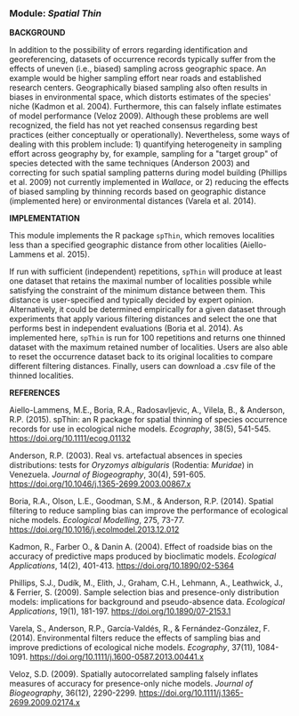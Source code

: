 ### **Module:** ***Spatial Thin***

**BACKGROUND**

In addition to the possibility of errors regarding identification and georeferencing, datasets of occurrence records typically suffer from the effects of uneven (i.e., biased) sampling across geographic space. An example would be higher sampling effort near roads and established research centers. Geographically biased sampling also often results in biases in environmental space, which distorts estimates of the species' niche (Kadmon et al. 2004). Furthermore, this can falsely inflate estimates of model performance (Veloz 2009). Although these problems are well recognized, the field has not yet reached consensus regarding best practices (either conceptually or operationally). Nevertheless, some ways of dealing with this problem include: 1) quantifying heterogeneity in sampling effort across geography by, for example, sampling for a "target group" of species detected with the same techniques (Anderson 2003) and correcting for such spatial sampling patterns during model building (Phillips et al. 2009) not currently implemented in *Wallace*, or 2) reducing the effects of biased sampling by thinning records based on geographic distance (implemented here) or environmental distances (Varela et al. 2014).

**IMPLEMENTATION**

This module implements the R package `spThin`, which removes localities less than a specified geographic distance from other localities (Aiello-Lammens et al. 2015). 

If run with sufficient (independent) repetitions, `spThin` will produce at least one dataset that retains the maximal number of localities possible while satisfying the constraint of the minimum distance between them. This distance is user-specified and typically decided by expert opinion. Alternatively, it could be determined empirically for a given dataset through experiments that apply various filtering distances and select the one that performs best in independent evaluations (Boria et al. 2014). As implemented here, `spThin` is run for 100 repetitions and returns one thinned dataset with the maximum retained number of localities. Users are also able to reset the occurrence dataset back to its original localities to compare different filtering distances. Finally, users can download a .csv file of the thinned localities.

**REFERENCES**

Aiello-Lammens, M.E., Boria, R.A., Radosavljevic, A., Vilela, B., & Anderson, R.P. (2015). spThin: an R package for spatial thinning of species occurrence records for use in ecological niche models. *Ecography*, 38(5), 541-545. <a href="https://doi.org/10.1111/ecog.01132" target="_blank">https://doi.org/10.1111/ecog.01132</a>

Anderson, R.P. (2003). Real vs. artefactual absences in species distributions: tests for *Oryzomys albigularis* (Rodentia: *Muridae*) in Venezuela. *Journal of Biogeography*, 30(4), 591-605. <a href="https://doi.org/10.1046/j.1365-2699.2003.00867.x" target="_blank">https://doi.org/10.1046/j.1365-2699.2003.00867.x</a>

Boria, R.A., Olson, L.E., Goodman, S.M., & Anderson, R.P. (2014). Spatial filtering to reduce sampling bias can improve the performance of ecological niche models. *Ecological Modelling*, 275, 73-77. <a href="https://doi.org/10.1016/j.ecolmodel.2013.12.012" target="_blank">https://doi.org/10.1016/j.ecolmodel.2013.12.012</a>

Kadmon, R., Farber O., & Danin A. (2004). Effect of roadside bias on the accuracy of predictive maps produced by bioclimatic models. *Ecological Applications*, 14(2), 401-413. <a href="https://doi.org/10.1890/02-5364" target="_blank">https://doi.org/10.1890/02-5364</a>

Phillips, S.J., Dudík, M., Elith, J., Graham, C.H., Lehmann, A., Leathwick, J., & Ferrier, S. (2009). Sample selection bias and presence-only distribution models: implications for background and pseudo-absence data. *Ecological Applications*, 19(1), 181-197. <a href="https://doi.org/10.1890/07-2153.1" target="_blank">https://doi.org/10.1890/07-2153.1</a>

Varela, S., Anderson, R.P., García-Valdés, R., & Fernández-González, F. (2014). Environmental filters reduce the effects of sampling bias and improve predictions of ecological niche models. *Ecography*, 37(11), 1084-1091. <a href="https://doi.org/10.1111/j.1600-0587.2013.00441.x" target="_blank">https://doi.org/10.1111/j.1600-0587.2013.00441.x</a>

Veloz, S.D. (2009). Spatially autocorrelated sampling falsely inflates measures of accuracy for presence-only niche models. *Journal of Biogeography*, 36(12), 2290-2299. <a href="https://doi.org/10.1111/j.1365-2699.2009.02174.x" target="_blank">https://doi.org/10.1111/j.1365-2699.2009.02174.x</a>
